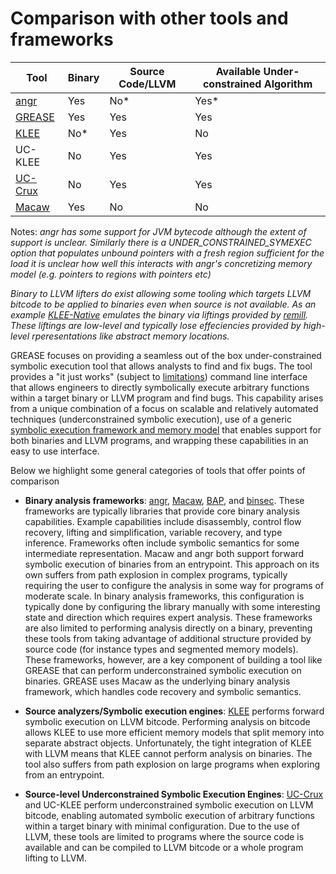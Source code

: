 # Comparison with other tools and frameworks

| Tool    | Binary | Source Code/LLVM | Available Under-constrained Algorithm |
|---------|--------|------------------|---------------------------------------|
| [angr](https://angr.io/)    | Yes    | No*              | Yes*                                   |
| [GREASE](https://github.com/GaloisInc/GREASE)  | Yes    | Yes              | Yes                                   |
| [KLEE](https://github.com/klee/klee)  | No*     | Yes              | No                                    |
| UC-KLEE | No     | Yes              | Yes                                   |
| [UC-Crux](https://www.galois.com/articles/under-constrained-symbolic-execution-with-crucible) | No     | Yes              | Yes                                   |
| [Macaw](https://github.com/GaloisInc/macaw)   | Yes    | No               | No                                    |

Notes: *angr has some support for JVM bytecode although the extent of support is unclear. 
Similarly there is a UNDER_CONSTRAINED_SYMEXEC option that populates unbound pointers with a fresh region sufficient for the load
it is unclear how well this interacts with angr's concretizing memory model (e.g. pointers to regions with pointers etc)*

*Binary to LLVM lifters do exist allowing some tooling which targets LLVM bitcode to be applied to binaries even when source is not available. As an example [KLEE-Native](https://github.com/lifting-bits/klee) emulates the binary via liftings provided by [remill](https://github.com/lifting-bits/remill). These liftings are low-level and typically lose effeciencies provided by high-level rperesentations like abstract memory locations.*

GREASE focuses on providing a seamless out of the box under-constrained symbolic execution tool that allows analysts to find and fix bugs. The tool provides a "it just works" (subject to [limitations](limitations.md)) command line interface that allows engineers to directly symbolically execute arbitrary functions within a target binary or LLVM program and find bugs. This capability arises from a unique combination of a focus on scalable and relatively automated techniques (underconstrained symbolic execution), use of a generic [symbolic execution framework and memory model](https://github.com/GaloisInc/crucible/blob/master/crucible-llvm/doc/memory-model.md) that enables support for both binaries and LLVM programs, and wrapping these capabilities in an easy to use interface.

Below we highlight some general categories of tools that offer points of comparison

* **Binary analysis frameworks**: [angr](https://angr.io/), [Macaw](https://github.com/GaloisInc/macaw), [BAP](https://github.com/BinaryAnalysisPlatform/bap), and [binsec](https://github.com/binsec/binsec). These frameworks are typically libraries that provide core binary analysis capabilities. Example capabilities include disassembly, control flow recovery, lifting and simplification, variable recovery, and type inference. Frameworks often include symbolic semantics for some intermediate representation. Macaw and angr both support forward symbolic execution of binaries from an entrypoint. This approach on its own suffers from path explosion in complex programs, typically requiring the user to configure the analysis in some way for programs of moderate scale. In binary analysis frameworks, this configuration is typically done by configuring the library manually with some interesting state and direction which requires expert analysis. These frameworks are also limited to performing analysis directly on a binary, preventing these tools from taking advantage of additional structure provided by source code (for instance types and segmented memory models). These frameworks, however, are a key component of building a tool like GREASE that can perform underconstrained symbolic execution on binaries. GREASE uses Macaw as the underlying binary analysis framework, which handles code recovery and symbolic semantics.

* **Source analyzers/Symbolic execution engines**: [KLEE](https://github.com/klee/klee) performs forward symbolic execution on LLVM bitcode. Performing analysis on bitcode allows KLEE to use more efficient memory models that split memory into separate abstract objects. Unfortunately, the tight integration of KLEE with LLVM means that KLEE cannot perform analysis on binaries. The tool also suffers from path explosion on large programs when exploring from an entrypoint.

* **Source-level Underconstrained Symbolic Execution Engines**: [UC-Crux](https://www.galois.com/articles/under-constrained-symbolic-execution-with-crucible) and UC-KLEE perform underconstrained symbolic execution on LLVM bitcode, enabling automated symbolic execution of arbitrary functions within a target binary with minimal configuration. Due to the use of LLVM, these tools are limited to programs where the source code is available and can be compiled to LLVM bitcode or a whole program lifting to LLVM.   

